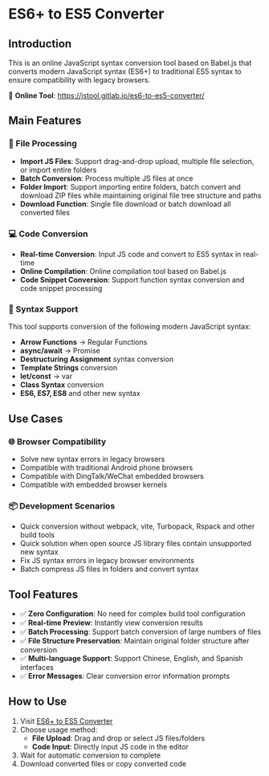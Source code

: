 # ES6+ to ES5 Converter

## Introduction

This is an online JavaScript syntax conversion tool based on Babel.js that converts modern JavaScript syntax (ES6+) to traditional ES5 syntax to ensure compatibility with legacy browsers.

🔗 **Online Tool**: https://jstool.gitlab.io/es6-to-es5-converter/

## Main Features

### 📁 File Processing
- **Import JS Files**: Support drag-and-drop upload, multiple file selection, or import entire folders
- **Batch Conversion**: Process multiple JS files at once
- **Folder Import**: Support importing entire folders, batch convert and download ZIP files while maintaining original file tree structure and paths
- **Download Function**: Single file download or batch download all converted files

### 💻 Code Conversion
- **Real-time Conversion**: Input JS code and convert to ES5 syntax in real-time
- **Online Compilation**: Online compilation tool based on Babel.js
- **Code Snippet Conversion**: Support function syntax conversion and code snippet processing

### 🔧 Syntax Support

This tool supports conversion of the following modern JavaScript syntax:

- **Arrow Functions** → Regular Functions
- **async/await** → Promise
- **Destructuring Assignment** syntax conversion
- **Template Strings** conversion
- **let/const** → var
- **Class Syntax** conversion
- **ES6, ES7, ES8** and other new syntax

## Use Cases

### 🌐 Browser Compatibility
- Solve new syntax errors in legacy browsers
- Compatible with traditional Android phone browsers
- Compatible with DingTalk/WeChat embedded browsers
- Compatible with embedded browser kernels

### 📦 Development Scenarios
- Quick conversion without webpack, vite, Turbopack, Rspack and other build tools
- Quick solution when open source JS library files contain unsupported new syntax
- Fix JS syntax errors in legacy browser environments
- Batch compress JS files in folders and convert syntax

## Tool Features

- ✅ **Zero Configuration**: No need for complex build tool configuration
- ✅ **Real-time Preview**: Instantly view conversion results
- ✅ **Batch Processing**: Support batch conversion of large numbers of files
- ✅ **File Structure Preservation**: Maintain original folder structure after conversion
- ✅ **Multi-language Support**: Support Chinese, English, and Spanish interfaces
- ✅ **Error Messages**: Clear conversion error information prompts

## How to Use

1. Visit [ES6+ to ES5 Converter](https://jstool.gitlab.io/es6-to-es5-converter/)
2. Choose usage method:
   - **File Upload**: Drag and drop or select JS files/folders
   - **Code Input**: Directly input JS code in the editor
3. Wait for automatic conversion to complete
4. Download converted files or copy converted code 